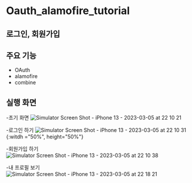 # Oauth_alamofire_tutorial

## 로그인, 회원가입

## 주요 기능
- OAuth
- alamofire
- combine

## 실행 화면
-초기 화면
![Simulator Screen Shot - iPhone 13 - 2023-03-05 at 22 10 21](https://user-images.githubusercontent.com/79952915/222962591-82758812-1103-4dac-8364-4770598064f3.png)

-로그인 하기
![Simulator Screen Shot - iPhone 13 - 2023-03-05 at 22 10 31](https://user-images.githubusercontent.com/79952915/222962646-776697a0-06bb-4477-ab80-aa1903102eb6.png){:witdh ="50%", height="50%"}

-회원가입 하기
![Simulator Screen Shot - iPhone 13 - 2023-03-05 at 22 10 38](https://user-images.githubusercontent.com/79952915/222962714-af18cc96-33d3-4e55-972d-259f99ab4300.png)

-내 프로필 보기
![Simulator Screen Shot - iPhone 13 - 2023-03-05 at 22 18 21](https://user-images.githubusercontent.com/79952915/222962868-8428aedf-3353-4036-890a-0e40595a5b29.png)
